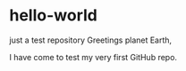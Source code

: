 # hello-world
just a test repository
Greetings planet Earth, 

I have come to test my very first GitHub repo.
